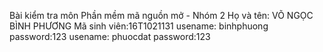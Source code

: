 Bài kiểm tra môn Phần mềm mã nguồn mở - Nhóm 2
Họ và tên: VÕ NGỌC BÌNH PHƯƠNG
Mã sinh viên:16T1021131
usename: binhphuong
password:123
usename: phuocdat
password:123
